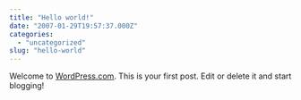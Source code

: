 ```yaml
---
title: "Hello world!"
date: "2007-01-29T19:57:37.000Z"
categories: 
  - "uncategorized"
slug: "hello-world"
---
```


Welcome to [WordPress.com](http://wordpress.com/). This is your first post. Edit or delete it and start blogging!
